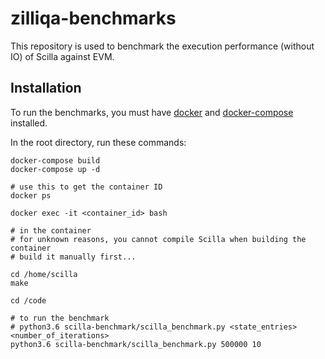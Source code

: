 # zilliqa-benchmarks

This repository is used to benchmark the execution performance (without IO) of Scilla against EVM.

## Installation

To run the benchmarks, you must have [docker](https://docs.docker.com/install/) and [docker-compose](https://docs.docker.com/compose/install/) installed.

In the root directory, run these commands:

```
docker-compose build
docker-compose up -d

# use this to get the container ID
docker ps

docker exec -it <container_id> bash

# in the container
# for unknown reasons, you cannot compile Scilla when building the container
# build it manually first...

cd /home/scilla
make

cd /code

# to run the benchmark
# python3.6 scilla-benchmark/scilla_benchmark.py <state_entries> <number_of_iterations>
python3.6 scilla-benchmark/scilla_benchmark.py 500000 10
